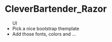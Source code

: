 ﻿# CleverBartender_Razor


<ul> UI
  <li>Pick a nice bootstrap themplate</li>
  <li>Add those fonts, colors and ...</li>
</ul>
